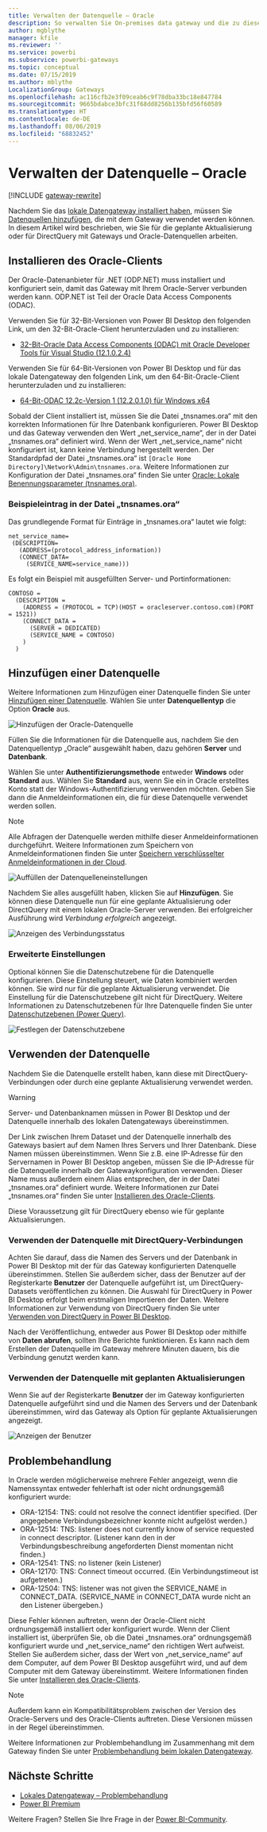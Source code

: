 ```yaml
---
title: Verwalten der Datenquelle – Oracle
description: So verwalten Sie On-premises data gateway und die zu diesem Gateway gehörigen Datenquellen.
author: mgblythe
manager: kfile
ms.reviewer: ''
ms.service: powerbi
ms.subservice: powerbi-gateways
ms.topic: conceptual
ms.date: 07/15/2019
ms.author: mblythe
LocalizationGroup: Gateways
ms.openlocfilehash: ac116cfb2e3f09ceab6c9f78dba33bc18e847784
ms.sourcegitcommit: 9665bdabce3bfc31f68dd8256b135bfd56f60589
ms.translationtype: HT
ms.contentlocale: de-DE
ms.lasthandoff: 08/06/2019
ms.locfileid: "68832452"
---
```

# <a name="manage-your-data-source---oracle"></a>Verwalten der Datenquelle – Oracle

[!INCLUDE [gateway-rewrite](includes/gateway-rewrite.md)]

Nachdem Sie das [lokale Datengateway installiert haben](/data-integration/gateway/service-gateway-install), müssen Sie [Datenquellen hinzufügen](service-gateway-data-sources.md#add-a-data-source), die mit dem Gateway verwendet werden können. In diesem Artikel wird beschrieben, wie Sie für die geplante Aktualisierung oder für DirectQuery mit Gateways und Oracle-Datenquellen arbeiten.

## <a name="install-the-oracle-client"></a>Installieren des Oracle-Clients

Der Oracle-Datenanbieter für .NET (ODP.NET) muss installiert und konfiguriert sein, damit das Gateway mit Ihrem Oracle-Server verbunden werden kann. ODP.NET ist Teil der Oracle Data Access Components (ODAC).

Verwenden Sie für 32-Bit-Versionen von Power BI Desktop den folgenden Link, um den 32-Bit-Oracle-Client herunterzuladen und zu installieren:

* [32-Bit-Oracle Data Access Components (ODAC) mit Oracle Developer Tools für Visual Studio (12.1.0.2.4)](http://www.oracle.com/technetwork/topics/dotnet/utilsoft-086879.html)

Verwenden Sie für 64-Bit-Versionen von Power BI Desktop und für das lokale Datengateway den folgenden Link, um den 64-Bit-Oracle-Client herunterzuladen und zu installieren:

* [64-Bit-ODAC 12.2c-Version 1 (12.2.0.1.0) für Windows x64](http://www.oracle.com/technetwork/database/windows/downloads/index-090165.html)

Sobald der Client installiert ist, müssen Sie die Datei „tnsnames.ora“ mit den korrekten Informationen für Ihre Datenbank konfigurieren. Power BI Desktop und das Gateway verwenden den Wert „net_service_name“, der in der Datei „tnsnames.ora“ definiert wird. Wenn der Wert „net_service_name“ nicht konfiguriert ist, kann keine Verbindung hergestellt werden. Der Standardpfad der Datei „tnsnames.ora“ ist `[Oracle Home Directory]\Network\Admin\tnsnames.ora`. Weitere Informationen zur Konfiguration der Datei „tnsnames.ora“ finden Sie unter [Oracle: Lokale Benennungsparameter (tnsnames.ora)](https://docs.oracle.com/cd/B28359_01/network.111/b28317/tnsnames.htm).

### <a name="example-tnsnamesora-file-entry"></a>Beispieleintrag in der Datei „tnsnames.ora“

Das grundlegende Format für Einträge in „tnsnames.ora“ lautet wie folgt:

```
net_service_name=
 (DESCRIPTION=
   (ADDRESS=(protocol_address_information))
   (CONNECT_DATA=
     (SERVICE_NAME=service_name)))
```

Es folgt ein Beispiel mit ausgefüllten Server- und Portinformationen:

```
CONTOSO =
  (DESCRIPTION =
    (ADDRESS = (PROTOCOL = TCP)(HOST = oracleserver.contoso.com)(PORT = 1521))
    (CONNECT_DATA =
      (SERVER = DEDICATED)
      (SERVICE_NAME = CONTOSO)
    )
  )
```

## <a name="add-a-data-source"></a>Hinzufügen einer Datenquelle

Weitere Informationen zum Hinzufügen einer Datenquelle finden Sie unter [Hinzufügen einer Datenquelle](service-gateway-data-sources.md#add-a-data-source). Wählen Sie unter **Datenquellentyp** die Option **Oracle** aus.

![Hinzufügen der Oracle-Datenquelle](media/service-gateway-onprem-manage-oracle/data-source-oracle.png)

Füllen Sie die Informationen für die Datenquelle aus, nachdem Sie den Datenquellentyp „Oracle“ ausgewählt haben, dazu gehören **Server** und **Datenbank**. 

Wählen Sie unter **Authentifizierungsmethode** entweder **Windows** oder **Standard** aus. Wählen Sie **Standard** aus, wenn Sie ein in Oracle erstelltes Konto statt der Windows-Authentifizierung verwenden möchten. Geben Sie dann die Anmeldeinformationen ein, die für diese Datenquelle verwendet werden sollen.

> [!NOTE]
> Alle Abfragen der Datenquelle werden mithilfe dieser Anmeldeinformationen durchgeführt. Weitere Informationen zum Speichern von Anmeldeinformationen finden Sie unter [Speichern verschlüsselter Anmeldeinformationen in der Cloud](service-gateway-data-sources.md#store-encrypted-credentials-in-the-cloud).

![Auffüllen der Datenquelleneinstellungen](media/service-gateway-onprem-manage-oracle/data-source-oracle2.png)

Nachdem Sie alles ausgefüllt haben, klicken Sie auf **Hinzufügen**. Sie können diese Datenquelle nun für eine geplante Aktualisierung oder DirectQuery mit einem lokalen Oracle-Server verwenden. Bei erfolgreicher Ausführung wird *Verbindung erfolgreich* angezeigt.

![Anzeigen des Verbindungsstatus](media/service-gateway-onprem-manage-oracle/datasourcesettings4.png)

### <a name="advanced-settings"></a>Erweiterte Einstellungen

Optional können Sie die Datenschutzebene für die Datenquelle konfigurieren. Diese Einstellung steuert, wie Daten kombiniert werden können. Sie wird nur für die geplante Aktualisierung verwendet. Die Einstellung für die Datenschutzebene gilt nicht für DirectQuery. Weitere Informationen zu Datenschutzebenen für Ihre Datenquelle finden Sie unter [Datenschutzebenen (Power Query)](https://support.office.com/article/Privacy-levels-Power-Query-CC3EDE4D-359E-4B28-BC72-9BEE7900B540).

![Festlegen der Datenschutzebene](media/service-gateway-onprem-manage-oracle/datasourcesettings9.png)

## <a name="use-the-data-source"></a>Verwenden der Datenquelle

Nachdem Sie die Datenquelle erstellt haben, kann diese mit DirectQuery-Verbindungen oder durch eine geplante Aktualisierung verwendet werden.

> [!WARNING]
> Server- und Datenbanknamen müssen in Power BI Desktop und der Datenquelle innerhalb des lokalen Datengateways übereinstimmen.

Der Link zwischen Ihrem Dataset und der Datenquelle innerhalb des Gateways basiert auf dem Namen Ihres Servers und Ihrer Datenbank. Diese Namen müssen übereinstimmen. Wenn Sie z.B. eine IP-Adresse für den Servernamen in Power BI Desktop angeben, müssen Sie die IP-Adresse für die Datenquelle innerhalb der Gatewaykonfiguration verwenden. Dieser Name muss außerdem einem Alias entsprechen, der in der Datei „tnsnames.ora“ definiert wurde. Weitere Informationen zur Datei „tnsnames.ora“ finden Sie unter [Installieren des Oracle-Clients](#install-the-oracle-client).

Diese Voraussetzung gilt für DirectQuery ebenso wie für geplante Aktualisierungen.

### <a name="use-the-data-source-with-directquery-connections"></a>Verwenden der Datenquelle mit DirectQuery-Verbindungen

Achten Sie darauf, dass die Namen des Servers und der Datenbank in Power BI Desktop mit der für das Gateway konfigurierten Datenquelle übereinstimmen. Stellen Sie außerdem sicher, dass der Benutzer auf der Registerkarte **Benutzer** der Datenquelle aufgeführt ist, um DirectQuery-Datasets veröffentlichen zu können. Die Auswahl für DirectQuery in Power BI Desktop erfolgt beim erstmaligen Importieren der Daten. Weitere Informationen zur Verwendung von DirectQuery finden Sie unter [Verwenden von DirectQuery in Power BI Desktop](desktop-use-directquery.md).

Nach der Veröffentlichung, entweder aus Power BI Desktop oder mithilfe von **Daten abrufen**, sollten Ihre Berichte funktionieren. Es kann nach dem Erstellen der Datenquelle im Gateway mehrere Minuten dauern, bis die Verbindung genutzt werden kann.

### <a name="use-the-data-source-with-scheduled-refresh"></a>Verwenden der Datenquelle mit geplanten Aktualisierungen

Wenn Sie auf der Registerkarte **Benutzer** der im Gateway konfigurierten Datenquelle aufgeführt sind und die Namen des Servers und der Datenbank übereinstimmen, wird das Gateway als Option für geplante Aktualisierungen angezeigt.

![Anzeigen der Benutzer](media/service-gateway-onprem-manage-oracle/powerbi-gateway-enterprise-schedule-refresh.png)

## <a name="troubleshooting"></a>Problembehandlung

In Oracle werden möglicherweise mehrere Fehler angezeigt, wenn die Namenssyntax entweder fehlerhaft ist oder nicht ordnungsgemäß konfiguriert wurde:

* ORA-12154: TNS: could not resolve the connect identifier specified. (Der angegebene Verbindungsbezeichner konnte nicht aufgelöst werden.)
* ORA-12514: TNS: listener does not currently know of service requested in connect descriptor. (Listener kann den in der Verbindungsbeschreibung angeforderten Dienst momentan nicht finden.)
* ORA-12541: TNS: no listener (kein Listener)
* ORA-12170: TNS: Connect timeout occurred. (Ein Verbindungstimeout ist aufgetreten.)
* ORA-12504: TNS: listener was not given the SERVICE_NAME in CONNECT_DATA. (SERVICE_NAME in CONNECT_DATA wurde nicht an den Listener übergeben.)

Diese Fehler können auftreten, wenn der Oracle-Client nicht ordnungsgemäß installiert oder konfiguriert wurde. Wenn der Client installiert ist, überprüfen Sie, ob die Datei „tnsnames.ora“ ordnungsgemäß konfiguriert wurde und „net_service_name“ den richtigen Wert aufweist. Stellen Sie außerdem sicher, dass der Wert von „net_service_name“ auf dem Computer, auf dem Power BI Desktop ausgeführt wird, und auf dem Computer mit dem Gateway übereinstimmt. Weitere Informationen finden Sie unter [Installieren des Oracle-Clients](#install-the-oracle-client).

> [!NOTE]
> Außerdem kann ein Kompatibilitätsproblem zwischen der Version des Oracle-Servers und des Oracle-Clients auftreten. Diese Versionen müssen in der Regel übereinstimmen.

Weitere Informationen zur Problembehandlung im Zusammenhang mit dem Gateway finden Sie unter [Problembehandlung beim lokalen Datengateway](/data-integration/gateway/service-gateway-tshoot).

## <a name="next-steps"></a>Nächste Schritte

* [Lokales Datengateway – Problembehandlung](service-gateway-onprem-tshoot.md)
* [Power BI Premium](service-premium.md)

Weitere Fragen? Stellen Sie Ihre Frage in der [Power BI-Community](http://community.powerbi.com/).

